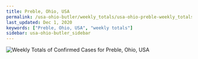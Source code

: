 ```yaml
---
title: Preble, Ohio, USA
permalink: /usa-ohio-butler/weekly_totals/usa-ohio-preble-weekly_totals.html
last_updated: Dec 1, 2020
keywords: ["Preble, Ohio, USA", "weekly totals"]
sidebar: usa-ohio-butler_sidebar
---
```


![Weekly Totals of Confirmed Cases for Preble, Ohio, USA](/covid_tracker/images/graphs/usa-ohio-preble-weekly_totals_graph.png)
